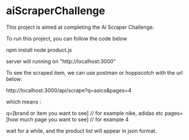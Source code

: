 # aiScraperChallenge
This project is aimed at completing the Ai Scraper Challenge.

To run this project, you can follow the code below 

npm install
node product.js

server will running on "http://localhost:3000"

To see the scraped item, we can use postman or hoppscotch with the url below: 

http://localhost:3000/api/scrape?q=asics&pages=4

which means : 

q=[brand or item you want to see] // for example nike, adidas etc
pages=[how much page you want to see] // for example 4


wait for a while, and the product list will appear in json format.
